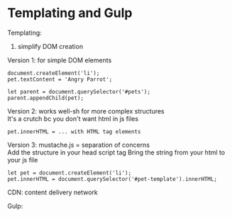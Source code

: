 # Templating and Gulp

Templating:
1.	simplify DOM creation

Version 1: for simple DOM elements
	
	document.createElement('li');
	pet.textContent = 'Angry Parrot';
	
	let parent = document.querySelector('#pets');
	parent.appendChild(pet);
	
Version 2: works well-sh for more complex structures  
It's a crutch bc you don't want html in js files  
	
	pet.innerHTML = ... with HTML tag elements
	
Version 3: mustache.js = separation of concerns  
Add the structure in your head script tag
Bring the string from your html to your js file
	
	let pet = document.createElement('li');
	pet.innerHTML = document.querySelector('#pet-template').innerHTML;
	
CDN: content delivery network
	
Gulp:


